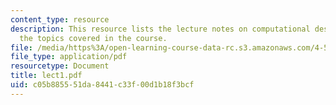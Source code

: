 ```yaml
---
content_type: resource
description: This resource lists the lecture notes on computational design as per
  the topics covered in the course.
file: /media/https%3A/open-learning-course-data-rc.s3.amazonaws.com/4-520-computational-design-i-theory-and-applications-fall-2005/c05b885551da8441c33f00d1b18f3bcf_lect1.pdf
file_type: application/pdf
resourcetype: Document
title: lect1.pdf
uid: c05b8855-51da-8441-c33f-00d1b18f3bcf
---
```

